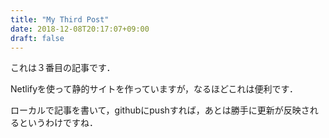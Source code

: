 ```yaml
---
title: "My Third Post"
date: 2018-12-08T20:17:07+09:00
draft: false
---
```

これは３番目の記事です．

Netlifyを使って静的サイトを作っていますが，なるほどこれは便利です．

ローカルで記事を書いて，githubにpushすれば，あとは勝手に更新が反映されるというわけですね．
